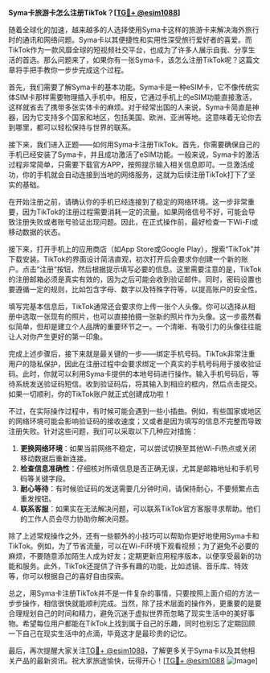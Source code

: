 **Syma卡旅游卡怎么注册TikTok？[[TG💪+ @esim1088](https://t.me/s/esim1088)]**

随着全球化的加速，越来越多的人选择使用Syma卡这样的旅游卡来解决海外旅行时的通讯和网络问题。Syma卡以其便捷性和实用性深受旅行爱好者的喜爱。而TikTok作为一款风靡全球的短视频社交平台，也成为了许多人展示自我、分享生活的首选。那么问题来了，如果你有一张Syma卡，该怎么注册TikTok呢？这篇文章将手把手教你一步步完成这个过程。

首先，我们需要了解Syma卡的基本功能。Syma卡是一种eSIM卡，它不像传统实体SIM卡那样需要物理插入手机中。相反，它通过手机上的eSIM功能直接激活，这样就省去了携带多张实体卡的麻烦。对于经常出国的人来说，Syma卡简直是神器，因为它支持多个国家和地区，包括美国、欧洲、亚洲等地。这意味着无论你去到哪里，都可以轻松保持与世界的联系。

接下来，我们进入正题——如何用Syma卡注册TikTok。首先，你需要确保自己的手机已经安装了Syma卡，并且成功激活了eSIM功能。一般来说，Syma卡的激活过程非常简单，只需要下载官方APP，按照提示输入相关信息即可。一旦激活成功，你的手机就会自动连接到当地的网络服务，这就为后续注册TikTok打下了坚实的基础。

在开始注册之前，请确认你的手机已经连接到了稳定的网络环境。这一步非常重要，因为TikTok的注册过程需要消耗一定的流量。如果网络信号不好，可能会导致注册失败或者账号验证出现问题。因此，在正式操作前，最好检查一下Wi-Fi或移动数据的状态。

接下来，打开手机上的应用商店（如App Store或Google Play），搜索“TikTok”并下载安装。TikTok的界面设计简洁直观，初次打开后会要求你创建一个新的账户。点击“注册”按钮，然后根据提示填写必要的信息。这里需要注意的是，TikTok的注册邮箱必须是真实有效的，因为之后可能会收到验证邮件。同时，密码设置也要遵循一定的规则，比如包含字母、数字以及特殊字符等，以提高账户的安全性。

填写完基本信息后，TikTok通常还会要求你上传一张个人头像。你可以选择从相册中选取一张现有的照片，也可以直接拍摄一张新的照片作为头像。这一步虽然看似简单，但却是建立个人品牌的重要环节之一。一个清晰、有吸引力的头像往往能让人对你产生更好的第一印象。

完成上述步骤后，接下来就是最关键的一步——绑定手机号码。TikTok非常注重用户的隐私保护，因此在注册过程中会要求绑定一个真实的手机号码用于接收验证码。此时，你就可以利用Syma卡提供的本地号码进行操作。输入手机号码后，等待系统发送验证码短信。收到验证码后，将其输入到相应的框内，然后点击提交。如果一切顺利，你的TikTok账户就正式创建成功啦！

不过，在实际操作过程中，有时候可能会遇到一些小插曲。例如，有些国家或地区的网络环境可能会影响验证码的接收速度；又或者是因为填写的信息不完整而导致注册失败。针对这些问题，我们可以采取以下几种应对措施：

1. **更换网络环境**：如果当前网络不稳定，可以尝试切换至其他Wi-Fi热点或关闭移动数据后重新连接。
2. **检查信息准确性**：仔细核对所填信息是否正确无误，尤其是邮箱地址和手机号码等关键字段。
3. **耐心等待**：有时候验证码的发送需要几分钟时间，请保持耐心，不要频繁点击重发按钮。
4. **联系客服**：如果实在无法解决问题，可以联系TikTok官方客服寻求帮助。他们的工作人员会尽力协助你解决问题。

除了上述常规操作之外，还有一些额外的小技巧可以帮助你更好地使用Syma卡和TikTok。例如，为了节省流量，可以在Wi-Fi环境下观看视频；为了避免不必要的麻烦，不要随意添加陌生人成为好友；定期更新应用程序版本，以便享受最新的功能和服务。此外，TikTok还提供了许多有趣的功能，比如滤镜、音乐库、特效等，你可以根据自己的喜好自由探索。

总之，用Syma卡注册TikTok并不是一件复杂的事情，只要按照上面介绍的方法一步步操作，相信很快就能顺利完成。当然，除了技术层面的操作外，更重要的是要合理规划自己的时间和精力，避免沉迷于虚拟世界而忽略了现实生活中的美好事物。希望每位用户都能在TikTok上找到属于自己的乐趣，同时也别忘了定期回顾一下自己在现实生活中的点滴，毕竟这才是最珍贵的记忆。

最后，再次提醒大家关注[TG💪+ @esim1088](https://t.me/s/esim1088)，了解更多关于Syma卡以及其他相关产品的最新资讯。祝大家旅途愉快，玩得开心！[[TG💪+ @esim1088](https://t.me/s/esim1088) ![Image](https://i.postimg.cc/4NQfJmqS/Snipaste-2025-05-13-00-14-12.png)]